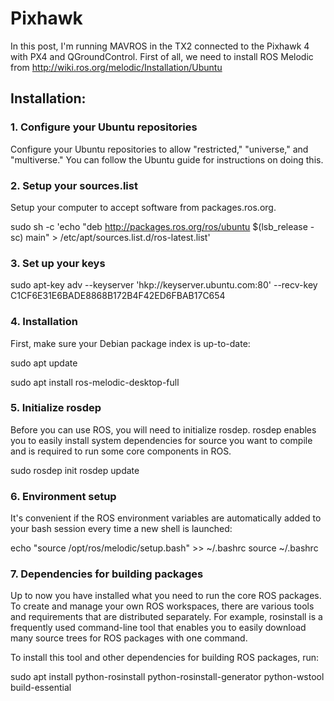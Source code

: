 # Pixhawk

In this post, I'm running MAVROS in the TX2 connected to the Pixhawk 4 with PX4 and QGroundControl. First of all, we need to install ROS Melodic from http://wiki.ros.org/melodic/Installation/Ubuntu

## Installation:

### 1. Configure your Ubuntu repositories
Configure your Ubuntu repositories to allow "restricted," "universe," and "multiverse." You can follow the Ubuntu guide for instructions on doing this.

### 2. Setup your sources.list
Setup your computer to accept software from packages.ros.org.

sudo sh -c 'echo "deb http://packages.ros.org/ros/ubuntu $(lsb_release -sc) main" > /etc/apt/sources.list.d/ros-latest.list'

### 3. Set up your keys

sudo apt-key adv --keyserver 'hkp://keyserver.ubuntu.com:80' --recv-key C1CF6E31E6BADE8868B172B4F42ED6FBAB17C654

### 4. Installation
First, make sure your Debian package index is up-to-date:

sudo apt update

sudo apt install ros-melodic-desktop-full

### 5. Initialize rosdep
Before you can use ROS, you will need to initialize rosdep. rosdep enables you to easily install system dependencies for source you want to compile and is required to run some core components in ROS.

sudo rosdep init
rosdep update

### 6. Environment setup
It's convenient if the ROS environment variables are automatically added to your bash session every time a new shell is launched:

echo "source /opt/ros/melodic/setup.bash" >> ~/.bashrc
source ~/.bashrc

### 7. Dependencies for building packages
Up to now you have installed what you need to run the core ROS packages. To create and manage your own ROS workspaces, there are various tools and requirements that are distributed separately. For example, rosinstall is a frequently used command-line tool that enables you to easily download many source trees for ROS packages with one command.

To install this tool and other dependencies for building ROS packages, run:


sudo apt install python-rosinstall python-rosinstall-generator python-wstool build-essential
